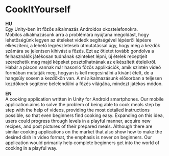 # CookItYourself

**HU**<br>
Egy Unity-ben irt főzős alkalmazás Androidos okostelefonokra.  
Mobilos alkalmazásunk arra a problémára nyújtana megoldást, hogy lehetőségünk legyen az ételeket videók segítségével lépésről lépésre elkészíteni, a lehető legrészleteseb útmutatással úgy, hogy még a kezdők számára se jelentsen kihívást a főzés. Ezt az ötletet tovább gondolva a felhasználók játékosan tudnának szinteket lépni, új ételek receptjeit szerezhetik meg majd képeket posztolhatnának az elkészített ételeikről. Habár a piacon vannak már hasonló főzős applikációk, amik szintén videó formában mutatják meg, hogyan is kell megcsinálni a kívánt ételt, de a hangsúly sosem a kezdőkön van. A mi alkalmazásunk elősorban a teljesen kezdőknek segítene belelendülni a főzés világába, mindezt játékos módon.  

**EN**<br>
A cooking application written in Unity for Android smartphones.
Our mobile application aims to solve the problem of being able to cook meals step by step with the help of videos, providing the most detailed instructions possible, so that even beginners find cooking easy. Expanding on this idea, users could progress through levels in a playful manner, acquire new recipes, and post pictures of their prepared meals. Although there are similar cooking applications on the market that also show how to make the desired dish in video format, the emphasis is never on beginners. Our application would primarily help complete beginners get into the world of cooking in a playful way.
